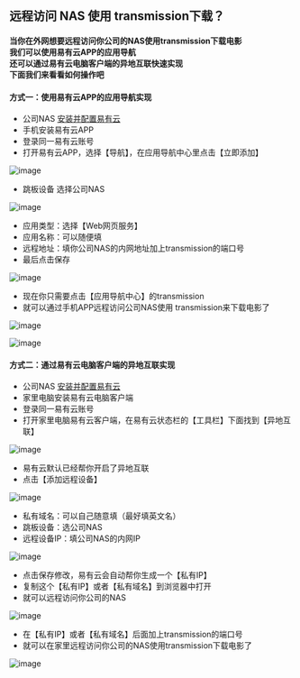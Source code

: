 ## 远程访问 NAS 使用 transmission下载？
#### 当你在外网想要远程访问你公司的NAS使用transmission下载电影<br/>我们可以使用易有云APP的应用导航<br/>还可以通过易有云电脑客户端的异地互联快速实现<br/>下面我们来看看如何操作吧

#### 方式一：使用易有云APP的应用导航实现
- 公司NAS [安装并配置易有云](https://doc.linkease.com/zh/guide/linkease/install/device/windows.html)
- 手机安装易有云APP
- 登录同一易有云账号
- 打开易有云APP，选择【导航】，在应用导航中心里点击【立即添加】

![image](./image/transmission/1.jpg)

- 跳板设备 选择公司NAS

![image](./image/transmission/2.jpg)

- 应用类型：选择【Web网页服务】
- 应用名称：可以随便填
- 远程地址：填你公司NAS的内网地址加上transmission的端口号
- 最后点击保存

![image](./image/transmission/3.jpg)

- 现在你只需要点击【应用导航中心】的transmission
- 就可以通过手机APP远程访问公司NAS使用 transmission来下载电影了

![image](./image/transmission/4.jpg)

![image](./image/transmission/5.jpg)

#### 方式二：通过易有云电脑客户端的异地互联实现
- 公司NAS [安装并配置易有云](https://doc.linkease.com/zh/guide/linkease/install/device/windows.html)
- 家里电脑安装易有云电脑客户端
- 登录同一易有云账号
- 打开家里电脑易有云客户端，在易有云状态栏的【工具栏】下面找到【异地互联】

![image](./image/remote/1.jpg)

- 易有云默认已经帮你开启了异地互联
- 点击【添加远程设备】

![image](./image/remote/20.jpg)

- 私有域名：可以自己随意填（最好填英文名）
- 跳板设备：选公司NAS
- 远程设备IP：填公司NAS的内网IP

![image](./image/transmission/9.jpg)

- 点击保存修改，易有云会自动帮你生成一个【私有IP】
- 复制这个【私有IP】或者【私有域名】到浏览器中打开
- 就可以远程访问你公司的NAS

![image](./image/transmission/11.jpg)

- 在【私有IP】或者【私有域名】后面加上transmission的端口号
- 就可以在家里远程访问你公司的NAS使用transmission下载电影了

![image](./image/transmission/10.jpg)